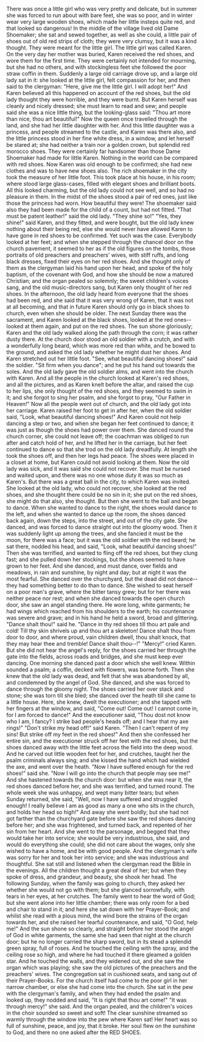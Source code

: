 There
was
once
a
little
girl
who
was
very
pretty
and
delicate,
but
in
summer
she
was
forced
to
run
about
with
bare
feet,
she
was
so
poor,
and
in
winter
wear
very
large
wooden
shoes,
which
made
her
little
insteps
quite
red,
and
that
looked
so
dangerous!
In
the
middle
of
the
village
lived
old
Dame
Shoemaker;
she
sat
and
sewed
together,
as
well
as
she
could,
a
little
pair
of
shoes
out
of
old
red
strips
of
cloth;
they
were
very
clumsy,
but
it
was
a
kind
thought.
They
were
meant
for
the
little
girl.
The
little
girl
was
called
Karen.
On
the
very
day
her
mother
was
buried,
Karen
received
the
red
shoes,
and
wore
them
for
the
first
time.
They
were
certainly
not
intended
for
mourning,
but
she
had
no
others,
and
with
stockingless
feet
she
followed
the
poor
straw
coffin
in
them.
Suddenly
a
large
old
carriage
drove
up,
and
a
large
old
lady
sat
in
it:
she
looked
at
the
little
girl,
felt
compassion
for
her,
and
then
said
to
the
clergyman:
"Here,
give
me
the
little
girl.
I
will
adopt
her!"
And
Karen
believed
all
this
happened
on
account
of
the
red
shoes,
but
the
old
lady
thought
they
were
horrible,
and
they
were
burnt.
But
Karen
herself
was
cleanly
and
nicely
dressed;
she
must
learn
to
read
and
sew;
and
people
said
she
was
a
nice
little
thing,
but
the
looking-glass
said:
"Thou
art
more
than
nice,
thou
art
beautiful!"
Now
the
queen
once
travelled
through
the
land,
and
she
had
her
little
daughter
with
her.
And
this
little
daughter
was
a
princess,
and
people
streamed
to
the
castle,
and
Karen
was
there
also,
and
the
little
princess
stood
in
her
fine
white
dress,
in
a
window,
and
let
herself
be
stared
at;
she
had
neither
a
train
nor
a
golden
crown,
but
splendid
red
morocco
shoes.
They
were
certainly
far
handsomer
than
those
Dame
Shoemaker
had
made
for
little
Karen.
Nothing
in
the
world
can
be
compared
with
red
shoes.
Now
Karen
was
old
enough
to
be
confirmed;
she
had
new
clothes
and
was
to
have
new
shoes
also.
The
rich
shoemaker
in
the
city
took
the
measure
of
her
little
foot.
This
took
place
at
his
house,
in
his
room;
where
stood
large
glass-cases,
filled
with
elegant
shoes
and
brilliant
boots.
All
this
looked
charming,
but
the
old
lady
could
not
see
well,
and
so
had
no
pleasure
in
them.
In
the
midst
of
the
shoes
stood
a
pair
of
red
ones,
just
like
those
the
princess
had
worn.
How
beautiful
they
were!
The
shoemaker
said
also
they
had
been
made
for
the
child
of
a
count,
but
had
not
fitted.
"That
must
be
patent
leather!"
said
the
old
lady.
"They
shine
so!"
"Yes,
they
shine!"
said
Karen,
and
they
fitted,
and
were
bought,
but
the
old
lady
knew
nothing
about
their
being
red,
else
she
would
never
have
allowed
Karen
to
have
gone
in
red
shoes
to
be
confirmed.
Yet
such
was
the
case.
Everybody
looked
at
her
feet;
and
when
she
stepped
through
the
chancel
door
on
the
church
pavement,
it
seemed
to
her
as
if
the
old
figures
on
the
tombs,
those
portraits
of
old
preachers
and
preachers'
wives,
with
stiff
ruffs,
and
long
black
dresses,
fixed
their
eyes
on
her
red
shoes.
And
she
thought
only
of
them
as
the
clergyman
laid
his
hand
upon
her
head,
and
spoke
of
the
holy
baptism,
of
the
covenant
with
God,
and
how
she
should
be
now
a
matured
Christian;
and
the
organ
pealed
so
solemnly;
the
sweet
children's
voices
sang,
and
the
old
music-directors
sang,
but
Karen
only
thought
of
her
red
shoes.
In
the
afternoon,
the
old
lady
heard
from
everyone
that
the
shoes
had
been
red,
and
she
said
that
it
was
very
wrong
of
Karen,
that
it
was
not
at
all
becoming,
and
that
in
future
Karen
should
only
go
in
black
shoes
to
church,
even
when
she
should
be
older.
The
next
Sunday
there
was
the
sacrament,
and
Karen
looked
at
the
black
shoes,
looked
at
the
red
ones--looked
at
them
again,
and
put
on
the
red
shoes.
The
sun
shone
gloriously;
Karen
and
the
old
lady
walked
along
the
path
through
the
corn;
it
was
rather
dusty
there.
At
the
church
door
stood
an
old
soldier
with
a
crutch,
and
with
a
wonderfully
long
beard,
which
was
more
red
than
white,
and
he
bowed
to
the
ground,
and
asked
the
old
lady
whether
he
might
dust
her
shoes.
And
Karen
stretched
out
her
little
foot.
"See,
what
beautiful
dancing
shoes!"
said
the
soldier.
"Sit
firm
when
you
dance";
and
he
put
his
hand
out
towards
the
soles.
And
the
old
lady
gave
the
old
soldier
alms,
and
went
into
the
church
with
Karen.
And
all
the
people
in
the
church
looked
at
Karen's
red
shoes,
and
all
the
pictures,
and
as
Karen
knelt
before
the
altar,
and
raised
the
cup
to
her
lips,
she
only
thought
of
the
red
shoes,
and
they
seemed
to
swim
in
it;
and
she
forgot
to
sing
her
psalm,
and
she
forgot
to
pray,
"Our
Father
in
Heaven!"
Now
all
the
people
went
out
of
church,
and
the
old
lady
got
into
her
carriage.
Karen
raised
her
foot
to
get
in
after
her,
when
the
old
soldier
said,
"Look,
what
beautiful
dancing
shoes!"
And
Karen
could
not
help
dancing
a
step
or
two,
and
when
she
began
her
feet
continued
to
dance;
it
was
just
as
though
the
shoes
had
power
over
them.
She
danced
round
the
church
corner,
she
could
not
leave
off;
the
coachman
was
obliged
to
run
after
and
catch
hold
of
her,
and
he
lifted
her
in
the
carriage,
but
her
feet
continued
to
dance
so
that
she
trod
on
the
old
lady
dreadfully.
At
length
she
took
the
shoes
off,
and
then
her
legs
had
peace.
The
shoes
were
placed
in
a
closet
at
home,
but
Karen
could
not
avoid
looking
at
them.
Now
the
old
lady
was
sick,
and
it
was
said
she
could
not
recover.
She
must
be
nursed
and
waited
upon,
and
there
was
no
one
whose
duty
it
was
so
much
as
Karen's.
But
there
was
a
great
ball
in
the
city,
to
which
Karen
was
invited.
She
looked
at
the
old
lady,
who
could
not
recover,
she
looked
at
the
red
shoes,
and
she
thought
there
could
be
no
sin
in
it;
she
put
on
the
red
shoes,
she
might
do
that
also,
she
thought.
But
then
she
went
to
the
ball
and
began
to
dance.
When
she
wanted
to
dance
to
the
right,
the
shoes
would
dance
to
the
left,
and
when
she
wanted
to
dance
up
the
room,
the
shoes
danced
back
again,
down
the
steps,
into
the
street,
and
out
of
the
city
gate.
She
danced,
and
was
forced
to
dance
straight
out
into
the
gloomy
wood.
Then
it
was
suddenly
light
up
among
the
trees,
and
she
fancied
it
must
be
the
moon,
for
there
was
a
face;
but
it
was
the
old
soldier
with
the
red
beard;
he
sat
there,
nodded
his
head,
and
said,
"Look,
what
beautiful
dancing
shoes!"
Then
she
was
terrified,
and
wanted
to
fling
off
the
red
shoes,
but
they
clung
fast;
and
she
pulled
down
her
stockings,
but
the
shoes
seemed
to
have
grown
to
her
feet.
And
she
danced,
and
must
dance,
over
fields
and
meadows,
in
rain
and
sunshine,
by
night
and
day;
but
at
night
it
was
the
most
fearful.
She
danced
over
the
churchyard,
but
the
dead
did
not
dance--they
had
something
better
to
do
than
to
dance.
She
wished
to
seat
herself
on
a
poor
man's
grave,
where
the
bitter
tansy
grew;
but
for
her
there
was
neither
peace
nor
rest;
and
when
she
danced
towards
the
open
church
door,
she
saw
an
angel
standing
there.
He
wore
long,
white
garments;
he
had
wings
which
reached
from
his
shoulders
to
the
earth;
his
countenance
was
severe
and
grave;
and
in
his
hand
he
held
a
sword,
broad
and
glittering.
"Dance
shalt
thou!"
said
he.
"Dance
in
thy
red
shoes
till
thou
art
pale
and
cold!
Till
thy
skin
shrivels
up
and
thou
art
a
skeleton!
Dance
shalt
thou
from
door
to
door,
and
where
proud,
vain
children
dwell,
thou
shalt
knock,
that
they
may
hear
thee
and
tremble!
Dance
shalt
thou--!"
"Mercy!"
cried
Karen.
But
she
did
not
hear
the
angel's
reply,
for
the
shoes
carried
her
through
the
gate
into
the
fields,
across
roads
and
bridges,
and
she
must
keep
ever
dancing.
One
morning
she
danced
past
a
door
which
she
well
knew.
Within
sounded
a
psalm;
a
coffin,
decked
with
flowers,
was
borne
forth.
Then
she
knew
that
the
old
lady
was
dead,
and
felt
that
she
was
abandoned
by
all,
and
condemned
by
the
angel
of
God.
She
danced,
and
she
was
forced
to
dance
through
the
gloomy
night.
The
shoes
carried
her
over
stack
and
stone;
she
was
torn
till
she
bled;
she
danced
over
the
heath
till
she
came
to
a
little
house.
Here,
she
knew,
dwelt
the
executioner;
and
she
tapped
with
her
fingers
at
the
window,
and
said,
"Come
out!
Come
out!
I
cannot
come
in,
for
I
am
forced
to
dance!"
And
the
executioner
said,
"Thou
dost
not
know
who
I
am,
I
fancy?
I
strike
bad
people's
heads
off;
and
I
hear
that
my
axe
rings!"
"Don't
strike
my
head
off!"
said
Karen.
"Then
I
can't
repent
of
my
sins!
But
strike
off
my
feet
in
the
red
shoes!"
And
then
she
confessed
her
entire
sin,
and
the
executioner
struck
off
her
feet
with
the
red
shoes,
but
the
shoes
danced
away
with
the
little
feet
across
the
field
into
the
deep
wood.
And
he
carved
out
little
wooden
feet
for
her,
and
crutches,
taught
her
the
psalm
criminals
always
sing;
and
she
kissed
the
hand
which
had
wielded
the
axe,
and
went
over
the
heath.
"Now
I
have
suffered
enough
for
the
red
shoes!"
said
she.
"Now
I
will
go
into
the
church
that
people
may
see
me!"
And
she
hastened
towards
the
church
door:
but
when
she
was
near
it,
the
red
shoes
danced
before
her,
and
she
was
terrified,
and
turned
round.
The
whole
week
she
was
unhappy,
and
wept
many
bitter
tears;
but
when
Sunday
returned,
she
said,
"Well,
now
I
have
suffered
and
struggled
enough!
I
really
believe
I
am
as
good
as
many
a
one
who
sits
in
the
church,
and
holds
her
head
so
high!"
And
away
she
went
boldly;
but
she
had
not
got
farther
than
the
churchyard
gate
before
she
saw
the
red
shoes
dancing
before
her;
and
she
was
frightened,
and
turned
back,
and
repented
of
her
sin
from
her
heart.
And
she
went
to
the
parsonage,
and
begged
that
they
would
take
her
into
service;
she
would
be
very
industrious,
she
said,
and
would
do
everything
she
could;
she
did
not
care
about
the
wages,
only
she
wished
to
have
a
home,
and
be
with
good
people.
And
the
clergyman's
wife
was
sorry
for
her
and
took
her
into
service;
and
she
was
industrious
and
thoughtful.
She
sat
still
and
listened
when
the
clergyman
read
the
Bible
in
the
evenings.
All
the
children
thought
a
great
deal
of
her;
but
when
they
spoke
of
dress,
and
grandeur,
and
beauty,
she
shook
her
head.
The
following
Sunday,
when
the
family
was
going
to
church,
they
asked
her
whether
she
would
not
go
with
them;
but
she
glanced
sorrowfully,
with
tears
in
her
eyes,
at
her
crutches.
The
family
went
to
hear
the
word
of
God;
but
she
went
alone
into
her
little
chamber;
there
was
only
room
for
a
bed
and
chair
to
stand
in
it;
and
here
she
sat
down
with
her
Prayer-Book;
and
whilst
she
read
with
a
pious
mind,
the
wind
bore
the
strains
of
the
organ
towards
her,
and
she
raised
her
tearful
countenance,
and
said,
"O
God,
help
me!"
And
the
sun
shone
so
clearly,
and
straight
before
her
stood
the
angel
of
God
in
white
garments,
the
same
she
had
seen
that
night
at
the
church
door;
but
he
no
longer
carried
the
sharp
sword,
but
in
its
stead
a
splendid
green
spray,
full
of
roses.
And
he
touched
the
ceiling
with
the
spray,
and
the
ceiling
rose
so
high,
and
where
he
had
touched
it
there
gleamed
a
golden
star.
And
he
touched
the
walls,
and
they
widened
out,
and
she
saw
the
organ
which
was
playing;
she
saw
the
old
pictures
of
the
preachers
and
the
preachers'
wives.
The
congregation
sat
in
cushioned
seats,
and
sang
out
of
their
Prayer-Books.
For
the
church
itself
had
come
to
the
poor
girl
in
her
narrow
chamber,
or
else
she
had
come
into
the
church.
She
sat
in
the
pew
with
the
clergyman's
family,
and
when
they
had
ended
the
psalm
and
looked
up,
they
nodded
and
said,
"It
is
right
that
thou
art
come!"
"It
was
through
mercy!"
she
said.
And
the
organ
pealed,
and
the
children's
voices
in
the
choir
sounded
so
sweet
and
soft!
The
clear
sunshine
streamed
so
warmly
through
the
window
into
the
pew
where
Karen
sat!
Her
heart
was
so
full
of
sunshine,
peace,
and
joy,
that
it
broke.
Her
soul
flew
on
the
sunshine
to
God,
and
there
no
one
asked
after
the
RED
SHOES.
